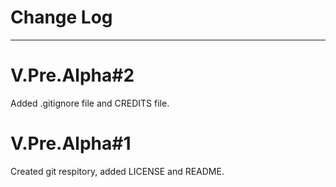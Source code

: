 # Change Log
------------------------------------------------------------------------------------------------------------------------------
# V.Pre.Alpha#2
Added .gitignore file and CREDITS file.
# V.Pre.Alpha#1
Created git respitory, added LICENSE and README.
